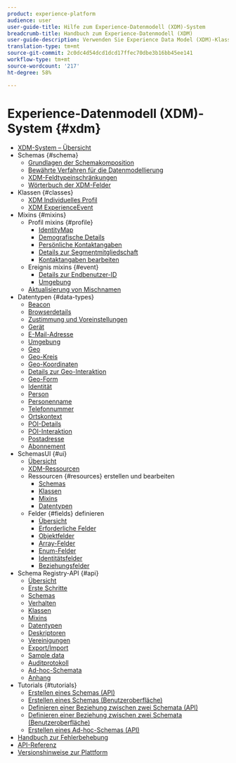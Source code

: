 ```yaml
---
product: experience-platform
audience: user
user-guide-title: Hilfe zum Experience-Datenmodell (XDM)-System
breadcrumb-title: Handbuch zum Experience-Datenmodell (XDM)
user-guide-description: Verwenden Sie Experience Data Model (XDM)-Klassen und -Mixins, um Erlebnisdaten zu standardisieren.
translation-type: tm+mt
source-git-commit: 2c0dc4d54dcd1dcd17ffec70dbe3b16bb45ee141
workflow-type: tm+mt
source-wordcount: '217'
ht-degree: 58%

---
```



# Experience-Datenmodell (XDM)-System {#xdm}

* [XDM-System – Übersicht](home.md)
* Schemas {#schema}
   * [Grundlagen der Schemakomposition](schema/composition.md)
   * [Bewährte Verfahren für die Datenmodellierung](schema/best-practices.md)
   * [XDM-Feldtypeinschränkungen](schema/field-constraints.md)
   * [Wörterbuch der XDM-Felder](schema/field-dictionary.md)
* Klassen {#classes}
   * [XDM Individuelles Profil](./classes/individual-profile.md)
   * [XDM ExperienceEvent](./classes/experienceevent.md)
* Mixins {#mixins}
   * Profil mixins {#profile}
      * [IdentityMap](./mixins/profile/identitymap.md)
      * [Demografische Details](./mixins/profile/person-details.md)
      * [Persönliche Kontaktangaben](./mixins/profile/personal-details.md)
      * [Details zur Segmentmitgliedschaft](./mixins/profile/segmentation.md)
      * [Kontaktangaben bearbeiten](./mixins/profile/work-details.md)
   * Ereignis mixins {#event}
      * [Details zur Endbenutzer-ID](./mixins/event/enduserids.md)
      * [Umgebung](./mixins/event/environment-details.md)
   * [Aktualisierung von Mischnamen](./mixins/name-updates.md)
* Datentypen {#data-types}
   * [Beacon](./data-types/beacon.md)
   * [Browserdetails](./data-types/browser-details.md)
   * [Zustimmung und Voreinstellungen](./data-types/consents.md)
   * [Gerät](./data-types/device.md)
   * [E-Mail-Adresse](./data-types/email-address.md)
   * [Umgebung](./data-types/environment.md)
   * [Geo](./data-types/geo.md)
   * [Geo-Kreis](./data-types/geo-circle.md)
   * [Geo-Koordinaten](./data-types/geo-coordinates.md)
   * [Details zur Geo-Interaktion](./data-types/geo-interaction-details.md)
   * [Geo-Form](./data-types/geo-shape.md)
   * [Identität](./data-types/identity.md)
   * [Person](./data-types/person.md)
   * [Personenname](./data-types/person-name.md)
   * [Telefonnummer](./data-types/phone-number.md)
   * [Ortskontext](./data-types/place-context.md)
   * [POI-Details](./data-types/poi-details.md)
   * [POI-Interaktion](./data-types/poi-interaction.md)
   * [Postadresse](./data-types/postal-address.md)
   * [Abonnement](./data-types/subscription.md)
*  SchemasUI  {#ui}
   * [Übersicht](./ui/overview.md)
   * [XDM-Ressourcen](./ui/explore.md)
   * Ressourcen {#resources} erstellen und bearbeiten
      * [Schemas](./ui/resources/schemas.md)
      * [Klassen](./ui/resources/classes.md)
      * [Mixins](./ui/resources/mixins.md)
      * [Datentypen](./ui/resources/data-types.md)
   * Felder {#fields} definieren
      * [Übersicht](./ui/fields/overview.md)
      * [Erforderliche Felder](./ui/fields/required.md)
      * [Objektfelder](./ui/fields/object.md)
      * [Array-Felder](./ui/fields/array.md)
      * [Enum-Felder](./ui/fields/enum.md)
      * [Identitätsfelder](./ui/fields/identity.md)
      * [Beziehungsfelder](./ui/fields/relationship.md)
* Schema Registry-API {#api}
   * [Übersicht](api/overview.md)
   * [Erste Schritte](api/getting-started.md)
   * [Schemas](api/schemas.md)
   * [Verhalten](api/behaviors.md)
   * [Klassen](api/classes.md)
   * [Mixins](api/mixins.md)
   * [Datentypen](api/data-types.md)
   * [Deskriptoren](api/descriptors.md)
   * [Vereinigungen](api/unions.md)
   * [Export/Import](api/export-import.md)
   * [Sample data](api/sample-data.md)
   * [Auditprotokoll](api/audit-log.md)
   * [Ad-hoc-Schemata](api/ad-hoc.md)
   * [Anhang](api/appendix.md)
* Tutorials {#tutorials}
   * [Erstellen eines Schemas (API)](tutorials/create-schema-api.md)
   * [Erstellen eines Schemas (Benutzeroberfläche)](tutorials/create-schema-ui.md)
   * [Definieren einer Beziehung zwischen zwei Schemata (API)](tutorials/relationship-api.md)
   * [Definieren einer Beziehung zwischen zwei Schemata (Benutzeroberfläche)](tutorials/relationship-ui.md)
   * [Erstellen eines Ad-hoc-Schemas (API)](tutorials/ad-hoc.md)
* [Handbuch zur Fehlerbehebung](troubleshooting-guide.md)
* [API-Referenz](https://www.adobe.io/apis/experienceplatform/home/api-reference.html#!acpdr/swagger-specs/schema-registry.yaml)
* [Versionshinweise zur Plattform](https://docs.adobe.com/content/help/de-DE/experience-platform/release-notes/latest.html)